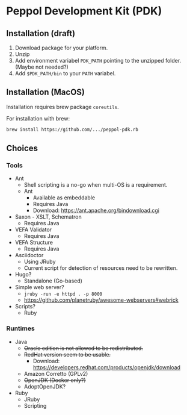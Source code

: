 # Peppol Development Kit (PDK)


## Installation (draft)

1. Download package for your platform.
2. Unzip
3. Add environment variabel `PDK_PATH` pointing to the unzipped folder. (Maybe not needed?)
4. Add `$PDK_PATH/bin` to your `PATH` variabel.

## Installation (MacOS)

Installation requires brew package `coreutils`.

For installation with brew:

```bash
brew install https://github.com/.../peppol-pdk.rb
```


## Choices


### Tools

* Ant
  * Shell scripting is a no-go when multi-OS is a requirement.
  * Ant
    * Available as embeddable
    * Requires Java
    * Download: https://ant.apache.org/bindownload.cgi
* Saxon - XSLT, Schematron
  * Requires Java
* VEFA Validator
  * Requires Java
* VEFA Structure
  * Requires Java
* Asciidoctor
  * Using JRuby
  * Current script for detection of resources need to be rewritten.
* Hugo?
  * Standalone (Go-based)
* Simple web server?
  * `jruby -run -e httpd . -p 8000`
  * https://github.com/planetruby/awesome-webservers#webrick
* Scripts?
  * Ruby


### Runtimes

* Java
  * ~~Oracle edition is not allowed to be redistributed.~~
  * ~~RedHat version seem to be usable.~~
    * Download: https://developers.redhat.com/products/openjdk/download
  * Amazon Corretto (GPLv2)
  * ~~OpenJDK (Docker only?)~~
  * AdoptOpenJDK?
* Ruby
  * JRuby
  * Scripting

